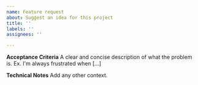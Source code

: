 ```yaml
---
name: Feature request
about: Suggest an idea for this project
title: ''
labels: ''
assignees: ''

---
```


**Acceptance Criteria**
A clear and concise description of what the problem is. Ex. I'm always frustrated when [...]

**Technical Notes**
Add any other context.
